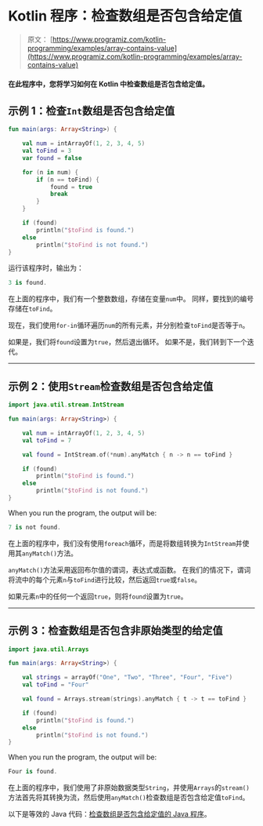 # Kotlin 程序：检查数组是否包含给定值

> 原文： [https://www.programiz.com/kotlin-programming/examples/array-contains-value](https://www.programiz.com/kotlin-programming/examples/array-contains-value)

#### 在此程序中，您将学习如何在 Kotlin 中检查数组是否包含给定值。

## 示例 1：检查`Int`数组是否包含给定值

```kt
fun main(args: Array<String>) {

    val num = intArrayOf(1, 2, 3, 4, 5)
    val toFind = 3
    var found = false

    for (n in num) {
        if (n == toFind) {
            found = true
            break
        }
    }

    if (found)
        println("$toFind is found.")
    else
        println("$toFind is not found.")
}
```

运行该程序时，输出为：

```kt
3 is found.
```

在上面的程序中，我们有一个整数数组，存储在变量`num`中。 同样，要找到的编号存储在`toFind`。

现在，我们使用`for-in`循环遍历`num`的所有元素，并分别检查`toFind`是否等于`n`。

如果是，我们将`found`设置为`true`，然后退出循环。 如果不是，我们转到下一个迭代。

* * *

## 示例 2：使用`Stream`检查数组是否包含给定值

```kt
import java.util.stream.IntStream

fun main(args: Array<String>) {

    val num = intArrayOf(1, 2, 3, 4, 5)
    val toFind = 7

    val found = IntStream.of(*num).anyMatch { n -> n == toFind }

    if (found)
        println("$toFind is found.")
    else
        println("$toFind is not found.")
}
```

When you run the program, the output will be:

```kt
7 is not found.
```

在上面的程序中，我们没有使用`foreach`循环，而是将数组转换为`IntStream`并使用其`anyMatch()`方法。

`anyMatch()`方法采用返回布尔值的谓词，表达式或函数。 在我们的情况下，谓词将流中的每个元素`n`与`toFind`进行比较，然后返回`true`或`false`。

如果元素`n`中的任何一个返回`true`，则将`found`设置为`true`。

* * *

## 示例 3：检查数组是否包含非原始类型的给定值

```kt
import java.util.Arrays

fun main(args: Array<String>) {

    val strings = arrayOf("One", "Two", "Three", "Four", "Five")
    val toFind = "Four"

    val found = Arrays.stream(strings).anyMatch { t -> t == toFind }

    if (found)
        println("$toFind is found.")
    else
        println("$toFind is not found.")
}
```

When you run the program, the output will be:

```kt
Four is found.
```

在上面的程序中，我们使用了非原始数据类型`String`，并使用`Arrays`的`stream()`方法首先将其转换为流，然后使用`anyMatch()`检查数组是否包含给定值`toFind`。

以下是等效的 Java 代码：[检查数组是否包含给定值的 Java 程序](/java-programming/examples/array-contains-value "Java program to check if array contains a given value")。